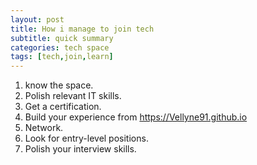 ```yaml
---
layout: post
title: How i manage to join tech
subtitle: quick summary
categories: tech space
tags: [tech,join,learn]
---
```

1. know the space.
2. Polish relevant IT skills.
3. Get a certification. 
4. Build your experience from https://Vellyne91.github.io
5. Network.
6. Look for entry-level positions.
7. Polish your interview skills.
